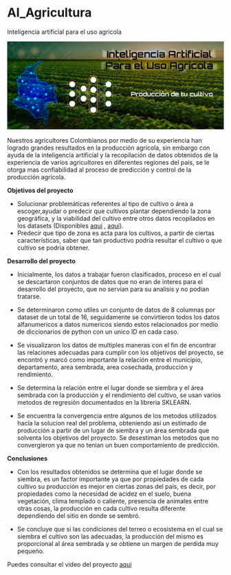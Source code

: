 # AI_Agricultura
Inteligencia artificial para el uso agricola

<img src='/images/BannerAI.png' width='1000px'>

Nuestros agricultores Colombianos por medio de su experiencia han logrado grandes resultados en la producción agrícola, sin embargo con ayuda de la inteligencia artificial y la recopilación de datos obtenidos de la experiencia de varios agricultores en diferentes regiones del país, se le otorga mas confiabilidad al proceso de predicción  y control de la producción agrícola.

**Objetivos del proyecto**

- Solucionar problemáticas referentes al tipo de cultivo o área a escoger,ayudar o predecir que cultivos plantar dependiendo la zona geográfica, y la viabilidad del cultivo entre otros datos recopilados en los datasets (Disponibles [aquí](https://www.datos.gov.co/) , [aquí](https://www.datos.gov.co/Agricultura-y-Desarrollo-Rural/Cadena-Productiva-Ma-z-Area-Producci-n-Y-Rendimien/d968-yfb5)).
- Predecir que tipo de zona es acta para los cultivos, a partir de ciertas características, saber que tan productivo podría resultar el cultivo o que cultivo se podría obtener.

**Desarrollo del proyecto**

- Inicialmente, los datos a trabajar fueron clasificados, proceso en el cual se descartaron conjuntos de datos que no eran de interes para el desarrollo del proyecto, que no servian para su analisis y no podian tratarse.

- Se determinaron como utiles un conjunto de datos de 8 columnas por dataset de un total de 16, seguidamente se convirtieron todos los datos alfanumericos a datos numericos siendo estos relacionados por medio de diccionarios de python con un unico ID en cada caso.

- Se visualizaron los datos de multiples maneras con el fin de encontrar las relaciones adecuadas para cumplir con los objetivos del proyecto, se encontró y marcó como importante la relación entre el municipio, departamento, area sembrada, area cosechada, producción y rendimiento.

- Se determina la relación entre el lugar donde se siembra y el área sembrada con la producción y el rendimiento del cultivo, se usan varios metodos de regresión documentados en la libreria SKLEARN.

- Se encuentra la convergencia entre algunos de los metodos utilizados hacia la solucion real del problema, obteniendo así un estimado de producción a partir de un lugar de siembra y un área sembrada que solventa los objetivos del proyecto. Se desestiman los metodos que no convergieron ya que no tenian un buen comportamiento de predicción.

**Conclusiones**

- Con los resultados obtenidos se determina que el lugar donde se siembra, es un factor importante ya que por propiedades de cada cultivo su producción es mejor en ciertas zonas del país, es decir, por propiedades como la necesidad de acidez en el suelo, buena vegetación, clima templado o caliente, presencia de animales entre otras cosas, la producción en cada cultivo resulta diferente dependiendo del sitio en donde se sembró.

- Se concluye que si las condiciones del terreo o ecosistema en el cual se siembra el cultivo son las adecuadas, la producción del mismo es proporcional al área sembrada y se obtiene un margen de perdida muy pequeño.


Puedes consultar el video del proyecto [aquí](https://www.youtube.com/embed/rraRTj8XcPE)
